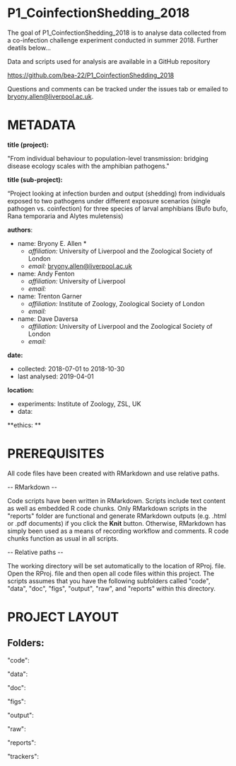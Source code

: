 # P1_CoinfectionShedding_2018

<!-- badges: start -->
<!-- badges: end -->

The goal of P1_CoinfectionShedding_2018 is to analyse data collected from a co-infection challenge experiment conducted in summer 2018. Further deatils below...  


Data and scripts used for analysis are available in a GitHub repository  

https://github.com/bea-22/P1_CoinfectionShedding_2018 

Questions and comments can be tracked under the issues tab or emailed to bryony.allen@liverpool.ac.uk. 

METADATA
============
**title (project):** 

"From individual behaviour to population-level transmission: bridging disease ecology scales with the amphibian pathogens."

**title (sub-project):** 

“Project looking at infection burden and output (shedding) from individuals exposed to two pathogens under different exposure scenarios (single pathogen vs. coinfection) for three species of larval amphibians (Bufo bufo, Rana temporaria and Alytes muletensis) 

**authors**:
- name: Bryony E. Allen *
	- *affiliation:* University of Liverpool and the Zoological Society of London
	- *email:* bryony.allen@liverpool.ac.uk 
- name: Andy Fenton
	- *affiliation:* University of Liverpool 
	- *email:* 
- name: Trenton Garner
	- *affiliation:* Institute of Zoology,  Zoological Society of London
	- *email:* 
- name: Dave Daversa
	- *affiliation:* University of Liverpool and the Zoological Society of London
	- *email:* 

**date:** 
- collected: 2018-07-01 to 2018-10-30  
- last analysed: 2019-04-01

**location:** 
- experiments: Institute of Zoology, ZSL, UK 
- data: 

**ethics: **


PREREQUISITES
============
All code files have been created with RMarkdown and use relative paths.

-- RMarkdown -- 

Code scripts have been written in RMarkdown. Scripts include text content as well as embedded R code chunks. Only RMarkdown scripts in the "reports" folder are functional and generate RMarkdown outputs (e.g. .html or .pdf documents) if you click the **Knit** button. Otherwise, RMarkdown has simply been used as a means of recording workflow and comments. R code chunks function as usual in all scripts.   
      
-- Relative paths -- 

The working directory will be set automatically to the location of RProj. file. Open the RProj. file and then open all code files within this project. 
The scripts assumes that you have the following subfolders called "code", "data", "doc", "figs", "output", "raw", and "reports" within this directory. 


PROJECT LAYOUT 
============

Folders: 
------------------------
"code": 

"data": 

"doc": 

"figs":

"output":

"raw":

"reports": 

"trackers": 

